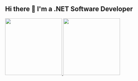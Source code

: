 ## Hi there 👋 I'm a .NET Software Developer

<div>
  <a href="https://github.com/JulioNCavalcanti">
  <img loading="lazy" height="185em" src="https://github-readme-stats.vercel.app/api/top-langs/?username=JulioNCavalcanti&layout=compact&langs_count=7&theme=transparent"/>
  <img loading="lazy" height="185em" src="https://github-readme-stats.vercel.app/api?username=JulioNCavalcanti&show_icons=true&theme=transparent&include_all_commits=true&count_private=true"/>
</div>
